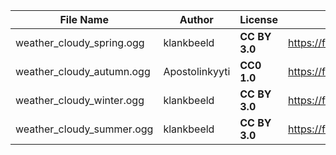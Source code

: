 | File Name        | Author   | License   | Link                            |
|------------------|----------|-----------|---------------------------------|
| weather_cloudy_spring.ogg | klankbeeld | **CC BY 3.0** | https://freesound.org/people/klankbeeld/sounds/432780/ |
| weather_cloudy_autumn.ogg | Apostolinkyyti | **CC0 1.0** | https://freesound.org/people/Apostolinkyyti/sounds/128940/ |
| weather_cloudy_winter.ogg | klankbeeld | **CC BY 3.0** | https://freesound.org/people/klankbeeld/sounds/339699/ |
| weather_cloudy_summer.ogg | klankbeeld | **CC BY 3.0** | https://freesound.org/people/klankbeeld/sounds/507383/ |
